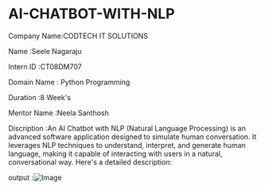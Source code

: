 # AI-CHATBOT-WITH-NLP

Company Name:CODTECH IT SOLUTIONS

Name        :Seele Nagaraju

Intern ID   :CT08DM707

Domain Name : Python Programming

Duration    :8 Week's

Mentor Name :Neela Santhosh

Discription :An AI Chatbot with NLP (Natural Language Processing) is an advanced software application designed to simulate human conversation. It leverages NLP techniques to understand, interpret, and generate human language, making it capable of interacting with users in a natural, conversational way. Here's a detailed description:

output     :![Image](https://github.com/user-attachments/assets/6e329336-a251-4d34-948c-09044e732d27)
